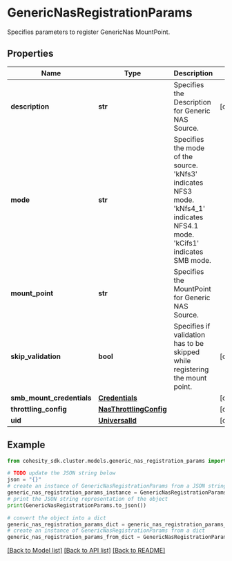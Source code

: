 # GenericNasRegistrationParams

Specifies parameters to register GenericNas MountPoint.

## Properties

Name | Type | Description | Notes
------------ | ------------- | ------------- | -------------
**description** | **str** | Specifies the Description for Generic NAS Source. | [optional] 
**mode** | **str** | Specifies the mode of the source. &#39;kNfs3&#39; indicates NFS3 mode. &#39;kNfs4_1&#39; indicates NFS4.1 mode. &#39;kCifs1&#39; indicates SMB mode. | 
**mount_point** | **str** | Specifies the MountPoint for Generic NAS Source. | 
**skip_validation** | **bool** | Specifies if validation has to be skipped while registering the mount point. | [optional] 
**smb_mount_credentials** | [**Credentials**](Credentials.md) |  | [optional] 
**throttling_config** | [**NasThrottlingConfig**](NasThrottlingConfig.md) |  | [optional] 
**uid** | [**UniversalId**](UniversalId.md) |  | [optional] 

## Example

```python
from cohesity_sdk.cluster.models.generic_nas_registration_params import GenericNasRegistrationParams

# TODO update the JSON string below
json = "{}"
# create an instance of GenericNasRegistrationParams from a JSON string
generic_nas_registration_params_instance = GenericNasRegistrationParams.from_json(json)
# print the JSON string representation of the object
print(GenericNasRegistrationParams.to_json())

# convert the object into a dict
generic_nas_registration_params_dict = generic_nas_registration_params_instance.to_dict()
# create an instance of GenericNasRegistrationParams from a dict
generic_nas_registration_params_from_dict = GenericNasRegistrationParams.from_dict(generic_nas_registration_params_dict)
```
[[Back to Model list]](../README.md#documentation-for-models) [[Back to API list]](../README.md#documentation-for-api-endpoints) [[Back to README]](../README.md)


